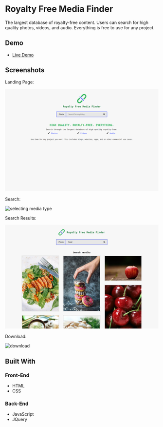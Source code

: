 # Royalty Free Media Finder

The largest database of royalty-free content. Users can search for high quality photos, videos, and audio. Everything is free to use for any project.

## Demo

- [Live Demo](https://amjadodeh.github.io/royalty-free-media-finder/)

## Screenshots

Landing Page:

![landing page](screenshots/landing-page.png)

Search:

![selecting media type](screenshots/media-type-selector.png)

Search Results:

![search results](screenshots/search.jpg)

Download:

![download](screenshots/download.png)

## Built With

### Front-End

- HTML
- CSS

### Back-End

- JavaScript
- JQuery
